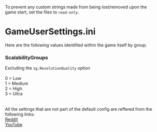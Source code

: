 To prevent any custom strings made from being lost/removed upon the game start, set the files to `read-only`.

# GameUserSettings.ini #
Here are the following values identified within the game itself by group.
### ScalabilityGroups ###
Excluding the `sg.ResolutionQuality` option<br><br>
0 = Low<br>
1 = Medium<br>
2 = High<br>
3 = Ultra<br>
<br>
<br>
All the settings that are not part of the default config are reffered from the following links:<br>
<a href="https://www.reddit.com/r/StateOfDecay/comments/8ke2w8/state_of_decay_2_ultimate_ini_tweak_guide_fov/">Reddit</a><br>
<a href="https://www.youtube.com/watch?v=ZDBwaaXv1Rs&ab_channel=Gameplayicu">YouTube</a><br>

